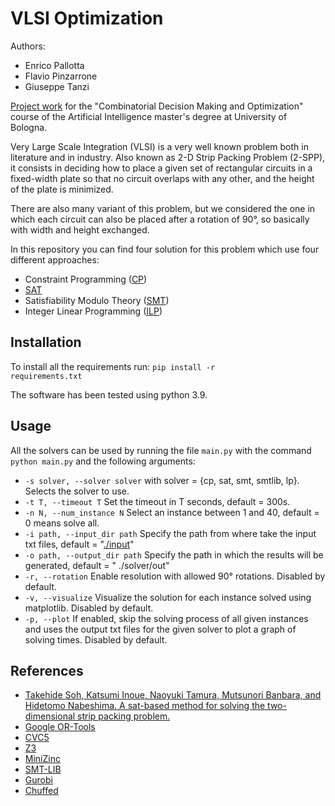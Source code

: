# VLSI Optimization

Authors:

- Enrico Pallotta
- Flavio Pinzarrone
- Giuseppe Tanzi <br>

[Project work](./CDMO_Project_2022.pdf) for the "Combinatorial Decision Making and Optimization" course of the Artificial Intelligence master's
degree at University of Bologna.

Very Large Scale Integration (VLSI) is a very well known problem both in literature and in industry. Also known as 2-D
Strip Packing Problem (2-SPP),
it consists in deciding how to place a given set of rectangular circuits in a fixed-width plate so that no circuit
overlaps with any other, and the height of the plate is minimized.

There are also many variant of this problem, but we considered the one in which each circuit can also be placed after a
rotation of 90°, so basically with width and height exchanged.

In this repository you can find four solution for this problem which use four different approaches:

- Constraint Programming ([CP](./cp))
- [SAT](./sat)
- Satisfiability Modulo Theory ([SMT](./smt))
- Integer Linear Programming ([ILP](./lp))

## Installation
To install all the requirements run:
<code>pip install -r requirements.txt</code>

The software has been tested using python 3.9.

## Usage

All the solvers can be used by running the file <code>main.py</code> with the command <code>python main.py</code> and
the following arguments:

- <code>-s solver, --solver solver</code> with solver = {cp, sat, smt, smtlib, lp}. Selects the solver to use.
- <code>-t T, --timeout T</code> Set the timeout in T seconds, default = 300s.
- <code>-n N, --num_instance N</code> Select an instance between 1 and 40, default = 0 means solve all.
- <code>-i path, --input_dir path</code> Specify the path from where take the input txt files, default
  = "[./input](./input)"
- <code>-o path, --output_dir path</code> Specify the path in which the results will be generated, default = "
  ./solver/out"
- <code>-r, --rotation</code> Enable resolution with allowed 90° rotations. Disabled by default.
- <code>-v, --visualize</code> Visualize the solution for each instance solved using matplotlib. Disabled by default.
- <code>-p, --plot</code> If enabled, skip the solving process of all given instances and uses the output txt files for
  the given solver to plot a graph of solving times. Disabled by default.

## References
- [Takehide Soh, Katsumi Inoue, Naoyuki Tamura, Mutsunori Banbara, and Hidetomo Nabeshima.
A sat-based method for solving the two-dimensional strip packing problem.](https://www.researchgate.net/publication/220445013_A_SAT-based_Method_for_Solving_the_Two-dimensional_Strip_Packing_Problem)
- [Google OR-Tools](https://developers.google.com/optimization/reference/python/index_python)
- [CVC5](https://cvc5.github.io/)
- [Z3](https://www.microsoft.com/en-us/research/project/z3-3/)
- [MiniZinc](https://www.minizinc.org/)
- [SMT-LIB](https://smtlib.cs.uiowa.edu/)
- [Gurobi](https://www.gurobi.com/)
- [Chuffed](https://github.com/chuffed/chuffed)
